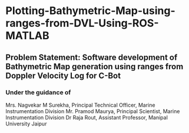 # Plotting-Bathymetric-Map-using-ranges-from-DVL-Using-ROS-MATLAB
## Problem Statement: Software development of Bathymetric Map generation using ranges from Doppler Velocity Log for C-Bot

### Under the guidance of
Mrs. Nagvekar M Surekha, Principal Technical Officer, Marine Instrumentation Division
Mr. Pramod Maurya, Principal Scientist, Marine Instrumentation Division
Dr Raja Rout, Assistant Professor, Manipal University Jaipur

